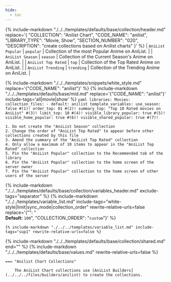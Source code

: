 ```yaml
---
hide:
  - toc
---
```

{%
    include-markdown "./../../templates/defaults/base/collection/header.md"
    replace='{
        "COLLECTION": "Anilist Chart", 
        "CODE_NAME": "anilist",
        "LIBRARY_TYPE": "Movie, Show", 
        "SECTION_NUMBER": "020", 
        "DESCRIPTION": "create collections based on Anilist charts"
    }'
%}
| `AniList Popular`   | `popular`  | Collection of the most Popular Anime on AniList.     |
| `AniList Season`    | `season`   | Collection of the Current Season's Anime on AniList. |
| `AniList Top Rated` | `top`      | Collection of the Top Rated Anime on AniList.        |
| `AniList Trending`  | `trending` | Collection of the Trending Anime on AniList.         |

{% include-markdown "./../../templates/snippets/white_style.md" replace='{"CODE_NAME": "anilist"}' %}
{% include-markdown "./../../templates/defaults/base/mid.md" replace='{"CODE_NAME": "anilist"}' include-tags='all|movie|show' %}
    ```yaml
    libraries:
      Movies:
        collection_files:
          - default: anilist
            template_variables:
              use_season: false #(1)!
              order_top: 01 #(2)!
              summary_top: "Top 10 Rated movies on AniList" #(3)!
              limit_top: 10 #(4)!
              visible_library_popular: true #(5)!
              visible_home_popular: true #(6)!
              visible_shared_popular: true #(7)!
    ```

    1. Do not create the "AniList Season" collection
    2. Change the order of "AniList Top Rated" to appear before other collections created by this file
    3. Amend the summary of the "AniList Top Rated" collection
    4. Only allow a maximum of 10 items to appear in the "AniList Top Rated" collection
    5. Pin the "AniList Popular" collection to the Recommended tab of the library
    6. Pin the "AniList Popular" collection to the home screen of the server owner
    7. Pin the "AniList Popular" collection to the home screen of other users of the server

{% include-markdown "./../../templates/defaults/base/collection/variables_header.md" exclude-tags="separator" %}
    {%
        include-markdown "./../../templates/variable_list.md"
        include-tags="white-style|limit|sync_mode|collection_order"
        rewrite-relative-urls=false
        replace='{"<!--limit-extra-->": "<br>**Default:** `100`", "COLLECTION_ORDER": "`custom`"}'
    %}

    {% include-markdown "./../../templates/variable_list.md" include-tags="sup1" rewrite-relative-urls=false %}

{% include-markdown "./../../templates/defaults/base/collection/shared.md" end="<!--separator-variables-->" %}
{% include-markdown "./../../templates/defaults/base/values.md" rewrite-relative-urls=false %}

    === "Anilist Chart Collections"
        
        The AniList Chart collections use [AniList Builders](../../../files/builders/anilist) to create the collections.
